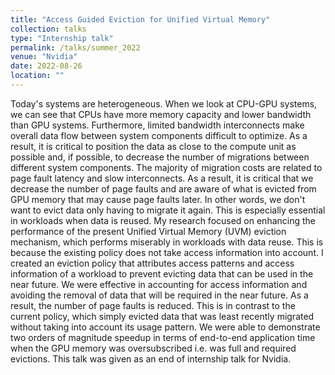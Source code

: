 ```yaml
---
title: "Access Guided Eviction for Unified Virtual Memory"
collection: talks
type: "Internship talk"
permalink: /talks/summer_2022
venue: "Nvidia"
date: 2022-08-26
location: ""
---
```

Today's systems are heterogeneous. When we look at CPU-GPU systems, we can see that CPUs have more memory capacity and lower bandwidth than GPU systems. 
Furthermore, limited bandwidth interconnects make overall data flow between system components difficult to optimize. As a result, it is critical to position the data as close to the compute unit as possible and, if possible, to decrease the number of migrations between different system components.
The majority of migration costs are related to page fault latency and slow interconnects. As a result, it is critical that we decrease the number of page faults and are aware of what is evicted from GPU memory that may cause page faults later. In other words, we don't want to evict data only having to migrate it again. This is especially essential in workloads when data is reused. My research focused on enhancing the performance of the present Unified Virtual Memory (UVM) eviction mechanism, which performs miserably in workloads with data reuse. This is because the existing policy does not take access information into account. 
I created an eviction policy that attributes access patterns and access information of a workload to prevent evicting data that can be used in the near future. 
We were effective in accounting for access information and avoiding the removal of data that will be required in the near future. As a result, the number of page faults is reduced. This is in contrast to the current policy, which simply evicted data that was least recently migrated without taking into account its usage pattern. We were able to demonstrate two orders of magnitude speedup in terms of end-to-end application time when the GPU memory was oversubscribed i.e. was full and required evictions. 
This talk was given as an end of internship talk for Nvidia.
